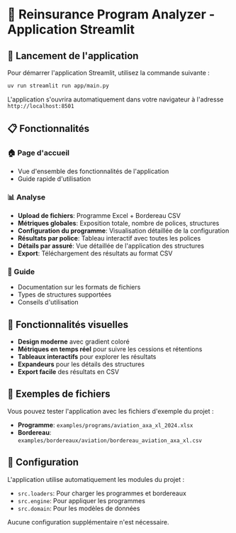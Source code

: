 # 🏢 Reinsurance Program Analyzer - Application Streamlit

## 🚀 Lancement de l'application

Pour démarrer l'application Streamlit, utilisez la commande suivante :

```bash
uv run streamlit run app/main.py
```

L'application s'ouvrira automatiquement dans votre navigateur à l'adresse `http://localhost:8501`

## 📋 Fonctionnalités

### 🏠 Page d'accueil
- Vue d'ensemble des fonctionnalités de l'application
- Guide rapide d'utilisation

### 📊 Analyse
- **Upload de fichiers**: Programme Excel + Bordereau CSV
- **Métriques globales**: Exposition totale, nombre de polices, structures
- **Configuration du programme**: Visualisation détaillée de la configuration
- **Résultats par police**: Tableau interactif avec toutes les polices
- **Détails par assuré**: Vue détaillée de l'application des structures
- **Export**: Téléchargement des résultats au format CSV

### 📖 Guide
- Documentation sur les formats de fichiers
- Types de structures supportées
- Conseils d'utilisation

## 🎨 Fonctionnalités visuelles

- **Design moderne** avec gradient coloré
- **Métriques en temps réel** pour suivre les cessions et rétentions
- **Tableaux interactifs** pour explorer les résultats
- **Expandeurs** pour les détails des structures
- **Export facile** des résultats en CSV

## 📂 Exemples de fichiers

Vous pouvez tester l'application avec les fichiers d'exemple du projet :

- **Programme**: `examples/programs/aviation_axa_xl_2024.xlsx`
- **Bordereau**: `examples/bordereaux/aviation/bordereau_aviation_axa_xl.csv`

## 🔧 Configuration

L'application utilise automatiquement les modules du projet :
- `src.loaders`: Pour charger les programmes et bordereaux
- `src.engine`: Pour appliquer les programmes
- `src.domain`: Pour les modèles de données

Aucune configuration supplémentaire n'est nécessaire.

